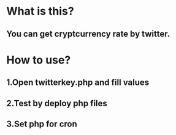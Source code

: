 # What is this?
## You can get cryptcurrency rate by twitter.

# How to use?

## 1.Open twitterkey.php and fill values
## 2.Test by deploy php files
## 3.Set php for cron
